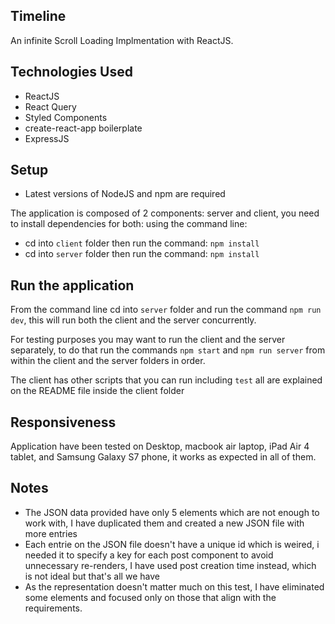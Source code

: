 ## Timeline 
An infinite Scroll Loading Implmentation with ReactJS.

## Technologies Used
- ReactJS
- React Query 
- Styled Components 
- create-react-app boilerplate 
- ExpressJS 

## Setup 

- Latest versions of NodeJS and npm are required 

The application is composed of 2 components: server and client, you need to install dependencies for both:
using the command line:
- cd into `client` folder then run the command: `npm install`
- cd into `server` folder then run the command: `npm install`

## Run the application
From the command line cd into `server` folder and run the command `npm run dev`, this will run both the client and the server concurrently.

For testing purposes you may want to run the client and the server separately, to do that run the commands `npm start` and `npm run server` from within the client and the server folders in order. 

The client has other scripts that you can run including `test` all are explained on the README file inside the client folder 

## Responsiveness 
Application have been tested on Desktop, macbook air laptop, iPad Air 4 tablet, and Samsung Galaxy S7 phone, it works as expected in all of them.   

## Notes
- The JSON data provided have only 5 elements which are not enough to work with, I have duplicated them and created a new JSON file with more entries 
- Each entrie on the JSON file doesn't have a unique id which is weired, i needed it to specify a key for each post component to avoid unnecessary re-renders, I have used post creation time instead, which is not ideal but that's all we have 
- As the representation doesn't matter much on this test, I have eliminated some elements and focused only on those that align with the requirements.